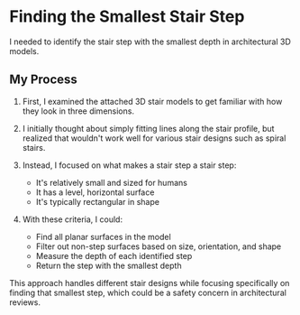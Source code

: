 # Finding the Smallest Stair Step

I needed to identify the stair step with the smallest depth in architectural 3D models.

## My Process

1. First, I examined the attached 3D stair models to get familiar with how they look in three dimensions.

2. I initially thought about simply fitting lines along the stair profile, but realized that wouldn't work well for various stair designs such as spiral stairs.

3. Instead, I focused on what makes a stair step a stair step:
   - It's relatively small and sized for humans
   - It has a level, horizontal surface 
   - It's typically rectangular in shape

4. With these criteria, I could:
   - Find all planar surfaces in the model
   - Filter out non-step surfaces based on size, orientation, and shape
   - Measure the depth of each identified step
   - Return the step with the smallest depth

This approach handles different stair designs while focusing specifically on finding that smallest step, which could be a safety concern in architectural reviews. 
